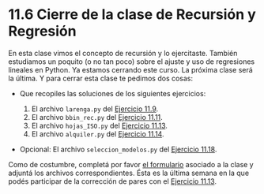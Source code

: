 # 11.6 Cierre de la clase de Recursión y Regresión

En esta clase vimos el concepto de recursión y lo ejercitaste. También estudiamos un poquito (o no tan poco) sobre el ajuste y uso de regresiones lineales en Python. Ya estamos cerrando este curso. La próxima clase será la última. Y para cerrar esta clase te pedimos dos cosas:

* Que recopiles las soluciones de los siguientes ejercicios:
  1. El archivo `larenga.py` del [Ejercicio 11.9](../11_Recursion/04_EjerciciosRec.md#ejercicio-119-pascal).
  2. El archivo `bbin_rec.py` del [Ejercicio 11.11](../11_Recursion/04_EjerciciosRec.md#ejercicio-1111-busqueda-binaria).
  3. El archivo `hojas_ISO.py` del [Ejercicio 11.13](../11_Recursion/04_EjerciciosRec.md#ejercicio-1113-hojas-iso-y-recursion).
  4. El archivo `alquiler.py` del  [Ejercicio 11.14](../11_Recursion/05_Regresion_Lineal.md#ejercicio-1114-precioalquiler-superficie).
  
* Opcional: El archivo `seleccion_modelos.py` del  [Ejercicio 11.18](../11_Recursion/05_Regresion_Lineal.md#ejercicio-1118-seleccion-de-modelos).

Como de costumbre, completá por favor [el formulario](https://docs.google.com/forms/d/1OXf3vp7I6a4ucpmiwzluLUYzrex8LkCdAdVe-4y9f54) asociado a la clase y adjuntá los archivos correspondientes.
Ésta es la última semana en la que podés participar de la corrección de pares con el [Ejercicio 11.13](../11_Recursion/04_EjerciciosRec.md#ejercicio-1113-hojas-iso-y-recursion).


